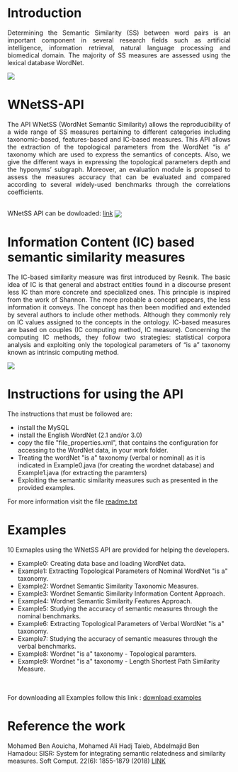 # Introduction
<p align="justify">Determining the Semantic Similarity (SS) between word pairs is an important component in several research fields such as artificial intelligence, information retrieval, natural language processing and biomedical domain. The majority of SS measures are assessed using the lexical database WordNet.</p>
<img src="https://user-images.githubusercontent.com/19282671/112055772-8d103f80-8b57-11eb-9ce6-2e84841c0336.png"/ align="center">
<br>

# WNetSS-API
 <p align="justify">The API WNetSS (WordNet Semantic Similarity) allows the reproducibility of a wide range of SS measures pertaining to different categories including taxonomic-based, features-based and IC-based measures. This API allows the extraction of the topological parameters from the WordNet “is a” taxonomy which are used to express the semantics of concepts. Also, we give the different ways in expressing the topological parameters depth and the hyponyms’ subgraph. Moreover, an evaluation module is proposed to assess the measures accuracy that can be evaluated and compared according to several widely-used benchmarks through the correlations coefficients.</p>
<br>
WNetSS API can be dowloaded: <a href="https://github.com/MohamedAliHadjTaieb/WNetSS-API/raw/main/WNetSS%20jar.rar">link</a>

 
 <img src="https://user-images.githubusercontent.com/19282671/112054825-5e459980-8b56-11eb-82f3-df2330db8f93.png" align="center"/>
 <br>
 
 # Information Content (IC) based semantic similarity measures
 <p align="justify">The IC-based similarity measure was first introduced by Resnik. The basic idea of IC is that general and abstract entities found in a discourse present less IC than more concrete and specialized ones. This principle is inspired from the work of Shannon. The more probable a concept appears, the less information it conveys. The concept has then been modified and extended by several authors to include other methods. Although they commonly rely on IC values assigned to the concepts in the ontology. IC-based measures are based on couples (IC computing method, IC measure). Concerning the computing IC methods, they follow two strategies: statistical corpora analysis and exploiting only the topological parameters of “is a” taxonomy known as intrinsic computing method.</p>
 <img src="https://user-images.githubusercontent.com/19282671/112056548-6e5e7880-8b58-11eb-8a21-7a6b8f164522.png" align="center"/>
 <br>
 
 # Instructions for using the API
The instructions that must be followed are:
<ul>
 <li> install the MySQL </li>

<li>install the English WordNet (2.1 and/or 3.0)</li>

<li>copy the file "file_properties.xml", that contains the configuration for accessing to the WordNet data, in your work folder.</li>

<li>Treating the wordNet "is a" taxonomy (verbal or nominal) as it is indicated in Example0.java (for creating the wordnet database) 
  and Example1.java (for extracting the paramters)</li>

<li>Exploiting the semantic similarity measures such as presented in the provided examples.</li>
</ul>
For more information visit the file <a href="https://github.com/MohamedAliHadjTaieb/WNetSS-API/blob/main/Readme.txt">readme.txt</a>

# Examples
10 Exmaples using the WNetSS API are provided for helping the developers.
<ul>
 <li>Example0: Creating data base and loading WordNet data.</li>

 <li>Example1: Extracting Topological Parameters of Nominal WordNet "is a" taxonomy.</li>

 <li>Example2: Wordnet Semantic Similarity Taxonomic Measures.</li>

 <li>Example3: Wordnet Semantic Similarity Information Content Approach.</li>

 <li>Example4: Wordnet Semantic Similarity Features Approach.</li>

 <li>Example5: Studying the accuracy of semantic measures through the nominal benchmarks.</li>

 <li>Example6: Extracting Topological Parameters of Verbal WordNet "is a" taxonomy.</li>

 <li>Example7: Studying the accuracy of semantic measures through the verbal benchmarks.</li>

 <li>Example8: Wordnet "is a" taxonomy - Topological paramters.</li>

 <li>Example9: Wordnet "is a" taxonomy - Length Shortest Path Similarity Measure.</li>
</ul> <br><br>
 For downloading all Examples follow this link : <a href="https://drive.google.com/file/d/11Kvs2oJtxEC8TZgZPRWNlLc2MweMG98A/view?usp=sharing">download examples</a>
 
 # Reference the work
 Mohamed Ben Aouicha, Mohamed Ali Hadj Taieb, Abdelmajid Ben Hamadou: SISR: System for integrating semantic relatedness and similarity measures. Soft Comput. 22(6): 1855-1879 (2018) <a href="https://link.springer.com/article/10.1007/s00500-016-2438-x">LINK</a>
